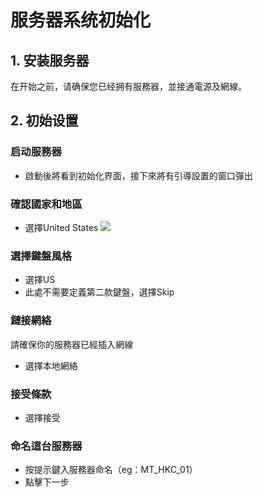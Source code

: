 # 服务器系统初始化

## 1. 安装服务器

在开始之前，请确保您已经拥有服務器，並接通電源及網線。

## 2. 初始设置

### 启动服務器
- 啟動後將看到初始化界面，接下來將有引導設置的窗口彈出

### 確認國家和地區
- 選擇United States
![](https://github.com/SugarLam1207/Proton-docs-template/blob/521e71829a2255ae6a78f60512a338f11e4e3972/docs/source/images/001.jpg)

### 選擇鍵盤風格
- 選擇US
- 此處不需要定義第二款鍵盤，選擇Skip

### 鏈接網絡
請確保你的服務器已經插入網線
- 選擇本地網絡

### 接受條款
- 選擇接受

### 命名這台服務器
- 按提示鍵入服務器命名（eg：MT_HKC_01）
- 點擊下一步


